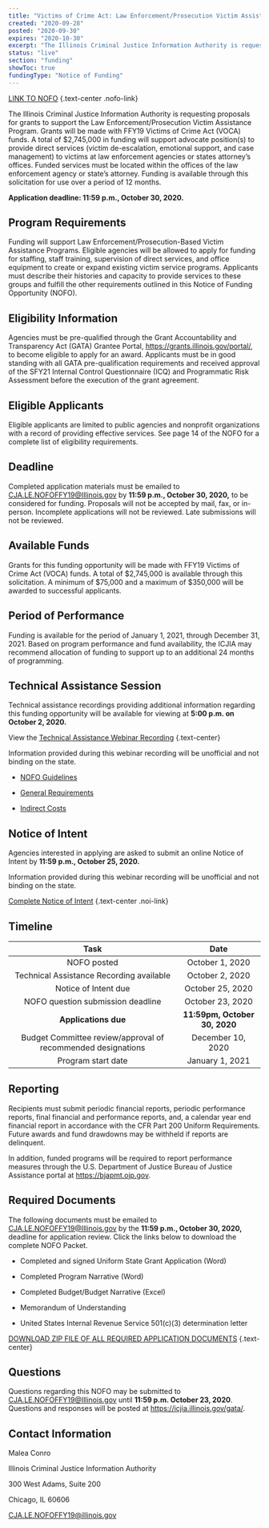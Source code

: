 ```yaml
---
title: "Victims of Crime Act: Law Enforcement/Prosecution Victim Assistance Program"
created: "2020-09-28"
posted: "2020-09-30"
expires: "2020-10-30"
excerpt: "The Illinois Criminal Justice Information Authority is requesting proposals for grants to support the Law Enforcement/Prosecution Victim Assistance Program. Grants will be made with FFY19 Victims of Crime Act (VOCA) funds."
status: "live"
section: "funding"
showToc: true
fundingType: "Notice of Funding"
---
```


[LINK TO NOFO](LEProsecutionNOFO.pdf) {.text-center .nofo-link}

The Illinois Criminal Justice Information Authority is requesting proposals for grants to support the Law Enforcement/Prosecution Victim Assistance Program. Grants will be made with FFY19 Victims of Crime Act (VOCA) funds. A total of \$2,745,000 in funding will support advocate position(s) to provide direct services (victim de-escalation, emotional support, and case management) to victims at law enforcement agencies or states attorney’s offices. Funded services must be located within the offices of the law enforcement agency or state’s attorney. Funding is available through this solicitation for use over a period of 12 months.

**Application deadline: 11:59 p.m., October 30, 2020.**

## Program Requirements

Funding will support Law Enforcement/Prosecution-Based Victim Assistance Programs. Eligible agencies will be allowed to apply for funding for staffing, staff training, supervision of direct services, and office equipment to create or expand existing victim service programs. Applicants must describe their histories and capacity to provide services to these groups and fulfill the other requirements outlined in this Notice of Funding Opportunity (NOFO).

## Eligibility Information

Agencies must be pre-qualified through the Grant Accountability and Transparency Act (GATA) Grantee Portal, https://grants.illinois.gov/portal/, to become eligible to apply for an award. Applicants must be in good standing with all GATA pre-qualification requirements and received approval of the SFY21 Internal Control Questionnaire (ICQ) and Programmatic Risk Assessment before the execution of the grant agreement.

## Eligible Applicants

Eligible applicants are limited to public agencies and nonprofit organizations with a record of providing effective services. See page 14 of the NOFO for a complete list of eligibility requirements.

## Deadline

Completed application materials must be emailed to CJA.LE.NOFOFFY19@Illinois.gov by **11:59 p.m., October 30, 2020,** to be considered for funding. Proposals will not be accepted by mail, fax, or in-person. Incomplete applications will not be reviewed. Late submissions will not be reviewed.

## Available Funds

Grants for this funding opportunity will be made with FFY19 Victims of Crime Act (VOCA) funds. A total of $2,745,000 is available through this solicitation. A minimum of $75,000 and a maximum of \$350,000 will be awarded to successful applicants.

## Period of Performance

Funding is available for the period of January 1, 2021, through December 31, 2021. Based on program performance and fund availability, the ICJIA may recommend allocation of funding to support up to an additional 24 months of programming.

## Technical Assistance Session

Technical assistance recordings providing additional information regarding this funding opportunity will be available for viewing at **5:00 p.m. on October 2, 2020.**

View the [Technical Assistance Webinar Recording](https://www.youtube.com/watch?v=byD9hRn1lB4) {.text-center}

Information provided during this webinar recording will be unofficial and not binding on the state.

- [NOFO Guidelines](https://youtube/trg8DIF3T2A)

- [General Requirements](https://www.youtube.com/watch?v=PBwekeMT5dk)

- [Indirect Costs](https://www.youtube.com/watch?v=4stkASoNY5w##)

## Notice of Intent

Agencies interested in applying are asked to submit an online Notice of Intent by **11:59 p.m., October 25, 2020.**

Information provided during this webinar recording will be unofficial and not binding on the state.

[Complete Notice of Intent](https://icjia.az1.qualtrics.com/jfe/form/SV_bHq6wHBFFHJteqF) {.text-center .noi-link}

## Timeline

|                           **Task**                           |           **Date**            |
| :----------------------------------------------------------: | :---------------------------: |
|                         NOFO posted                          |        October 1, 2020        |
|           Technical Assistance Recording available           |        October 2, 2020        |
|                     Notice of Intent due                     |       October 25, 2020        |
|              NOFO question submission deadline               |       October 23, 2020        |
|                     **Applications due**                     | **11:59pm, October 30, 2020** |
| Budget Committee review/approval of recommended designations |       December 10, 2020       |
|                      Program start date                      |        January 1, 2021        |

## Reporting

Recipients must submit periodic financial reports, periodic performance reports, final financial and performance reports, and, a calendar year end financial report in accordance with the CFR Part 200 Uniform Requirements. Future awards and fund drawdowns may be withheld if reports are delinquent.

In addition, funded programs will be required to report performance measures through the U.S. Department of Justice Bureau of Justice Assistance portal at https://bjapmt.ojp.gov.

## Required Documents

The following documents must be emailed to CJA.LE.NOFOFFY19@Illinois.gov by the **11:59 p.m., October 30, 2020,** deadline for application review. Click the links below to download the complete NOFO Packet.

- Completed and signed Uniform State Grant Application (Word)

- Completed Program Narrative (Word)

- Completed Budget/Budget Narrative (Excel)

- Memorandum of Understanding

- United States Internal Revenue Service 501(c)(3) determination letter

[DOWNLOAD ZIP FILE OF ALL REQUIRED APPLICATION DOCUMENTS](LEProsecution.zip) {.text-center}

## Questions

Questions regarding this NOFO may be submitted to CJA.LE.NOFOFFY19@Illinois.gov until **11:59 p.m. October 23, 2020**. Questions and responses will be posted at https://icjia.illinois.gov/gata/.

## Contact Information

Malea Conro

Illinois Criminal Justice Information Authority

300 West Adams, Suite 200

Chicago, IL 60606

CJA.LE.NOFOFFY19@illinois.gov
